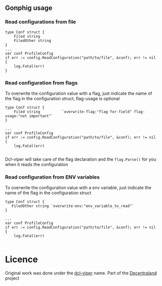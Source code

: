 ## Gonphig usage

### Read configurations from file
```
type Conf struct {
    Filed string 
    FiledOther string 
}
...
var conf ProfileConfig
if err := config.ReadConfiguration("path/to/file", &conf); err != nil {
	log.Fatal(err)
}
```

### Read configuration from flags

To overwrite the configuration value with a flag, just indicate the name of the flag in the configuration struct, flag-usage is optional

```
type Conf struct {
    Filed string          `overwrite-flag:"flag-for-field" flag-usage:"not important"`
}

...
var conf ProfileConfig
if err := config.ReadConfiguration("path/to/file", &conf); err != nil {
	log.Fatal(err)


```

Dcl-viper will take care of the flag declaration and the `flag.Parse()` for you when it reads the configuration

### Read configuration from ENV variables

To overwrite the configuration value with a env variable, just indicate the name of the flag in the configuration struct

```
type Conf struct {
   FiledOther string `overwrite-env:"env_variable_to_read"`
}

...
var conf ProfileConfig
if err := config.ReadConfiguration("path/to/file", &conf); err != nil {
	log.Fatal(err)


```
# Licence
Original work was done under the [dcl-viper](https://github.com/decentraland/dcl-viper) name. Part of the [Decentraland](https://decentraland.org/) project

